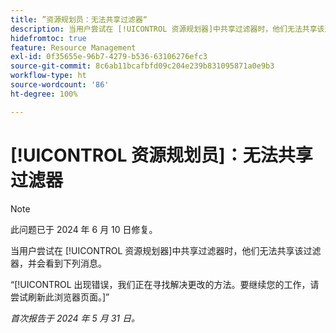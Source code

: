 ```yaml
---
title: ”资源规划员：无法共享过滤器“
description: 当用户尝试在 [!UICONTROL 资源规划器]中共享过滤器时，他们无法共享该过滤器，并会看到一条错误消息。
hidefromtoc: true
feature: Resource Management
exl-id: 0f35655e-96b7-4279-b536-63106276efc3
source-git-commit: 8c6ab11bcafbfd09c204e239b831095871a0e9b3
workflow-type: ht
source-wordcount: '86'
ht-degree: 100%

---
```


# [!UICONTROL 资源规划员]：无法共享过滤器

>[!NOTE]
>
>此问题已于 2024 年 6 月 10 日修复。

当用户尝试在 [!UICONTROL 资源规划器]中共享过滤器时，他们无法共享该过滤器，并会看到下列消息。

“[!UICONTROL 出现错误，我们正在寻找解决更改的方法。要继续您的工作，请尝试刷新此浏览器页面。]”

_首次报告于 2024 年 5 月 31 日。_
